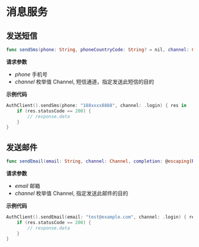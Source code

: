 # 消息服务

<LastUpdated/>

## 发送短信

```swift
func sendSms(phone: String, phoneCountryCode: String? = nil, channel: Channel, completion: @escaping(Response) -> Void)
```

**请求参数**

* *phone* 手机号
* *channel* 枚举值 Channel, 短信通道，指定发送此短信的目的

**示例代码**

```swift
AuthClient().sendSms(phone: "188xxxx8888", channel: .login) { res in
    if (res.statusCode == 200) {
        // response.data
    }
}
```

## 发送邮件

```swift
func sendEmail(email: String, channel: Channel, completion: @escaping(Response) -> Void)
```

**请求参数**

* *email* 邮箱
* *channel* 枚举值 Channel, 指定发送此邮件的目的

**示例代码**

```swift
AuthClient().sendEmail(email: "test@example.com", channel: .login) { res in
    if (res.statusCode == 200) {
        // response.data
    }
}
```


